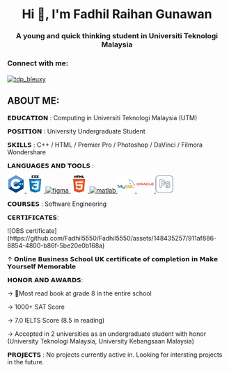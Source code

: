 <h1 align="center">Hi 👋, I'm Fadhil Raihan Gunawan</h1>
<h3 align="center">A young and quick thinking student in Universiti Teknologi Malaysia</h3>

<h3 align="left">Connect with me:</h3>
<p align="left">
<a href="https://instagram.com/tdp_bleuxy" target="blank"><img align="center" src="https://raw.githubusercontent.com/rahuldkjain/github-profile-readme-generator/master/src/images/icons/Social/instagram.svg" alt="tdp_bleuxy" height="30" width="40" /></a>
</p>

<h2>ABOUT ME:</h2>
						<p>𝗘𝗗𝗨𝗖𝗔𝗧𝗜𝗢𝗡 : Computing in Universiti Teknologi Malaysia (UTM)</p>
						<p>𝗣𝗢𝗦𝗜𝗧𝗜𝗢𝗡 : University Undergraduate Student</p>
						<p>𝗦𝗞𝗜𝗟𝗟𝗦 : C++ / HTML / Premier Pro / Photoshop / DaVinci / Filmora Wondershare</p>
						<p>𝗟𝗔𝗡𝗚𝗨𝗔𝗚𝗘𝗦 𝗔𝗡𝗗 𝗧𝗢𝗢𝗟𝗦 : </p>
						<a href="https://www.w3schools.com/cpp/" target="_blank" rel="noreferrer"> <img src="https://raw.githubusercontent.com/devicons/devicon/master/icons/cplusplus/cplusplus-original.svg" alt="cplusplus" width="40" height="40"/> </a> <a href="https://www.w3schools.com/css/" target="_blank" rel="noreferrer"> <img src="https://raw.githubusercontent.com/devicons/devicon/master/icons/css3/css3-original-wordmark.svg" alt="css3" width="40" height="40"/> </a> <a href="https://www.figma.com/" target="_blank" rel="noreferrer"> <img src="https://www.vectorlogo.zone/logos/figma/figma-icon.svg" alt="figma" width="40" height="40"/> </a> <a href="https://www.w3.org/html/" target="_blank" rel="noreferrer"> <img src="https://raw.githubusercontent.com/devicons/devicon/master/icons/html5/html5-original-wordmark.svg" alt="html5" width="40" height="40"/> </a> <a href="https://www.mathworks.com/" target="_blank" rel="noreferrer"> <img src="https://upload.wikimedia.org/wikipedia/commons/2/21/Matlab_Logo.png" alt="matlab" width="40" height="40"/> </a> <a href="https://www.mysql.com/" target="_blank" rel="noreferrer"> <img src="https://raw.githubusercontent.com/devicons/devicon/master/icons/mysql/mysql-original-wordmark.svg" alt="mysql" width="40" height="40"/> </a> <a href="https://www.oracle.com/" target="_blank" rel="noreferrer"> <img src="https://raw.githubusercontent.com/devicons/devicon/master/icons/oracle/oracle-original.svg" alt="oracle" width="40" height="40"/> </a> <a href="https://www.photoshop.com/en" target="_blank" rel="noreferrer"> <img src="https://raw.githubusercontent.com/devicons/devicon/master/icons/photoshop/photoshop-line.svg" alt="photoshop" width="40" height="40"/> </a> </p>                         
						<p>𝗖𝗢𝗨𝗥𝗦𝗘𝗦 : Software Engineering</p>
						<p></p>𝗖𝗘𝗥𝗧𝗜𝗙𝗜𝗖𝗔𝗧𝗘𝗦:</p>
                        ![OBS certificate](https://github.com/Fadhil5550/Fadhil5550/assets/148435257/911af886-8854-4800-b86f-5be20e0b168a)
						<p></p>↑ 𝗢𝗻𝗹𝗶𝗻𝗲 𝗕𝘂𝘀𝗶𝗻𝗲𝘀𝘀 𝗦𝗰𝗵𝗼𝗼𝗹 𝗨𝗞 𝗰𝗲𝗿𝘁𝗶𝗳𝗶𝗰𝗮𝘁𝗲 𝗼𝗳 𝗰𝗼𝗺𝗽𝗹𝗲𝘁𝗶𝗼𝗻 𝗶𝗻 𝗠𝗮𝗸𝗲 𝗬𝗼𝘂𝗿𝘀𝗲𝗹𝗳 𝗠𝗲𝗺𝗼𝗿𝗮𝗯𝗹𝗲</p>
						<p>𝗛𝗢𝗡𝗢𝗥 𝗔𝗡𝗗 𝗔𝗪𝗔𝗥𝗗𝗦:
							<p>-> 🥇Most read book at grade 8 in the entire school</p>
							<p>-> 1000+ SAT Score</p>
							<p>-> 7.0 IELTS Score (8.5 in reading)</p>
							<p>-> Accepted in 2 universities as an undergraduate student with honor (University Teknologi Malaysia, University Kebangsaan Malaysia)</p>
						</p>
						<p>𝗣𝗥𝗢𝗝𝗘𝗖𝗧𝗦 : No projects currently active in. Looking for intersting projects in the future.</p>
